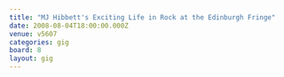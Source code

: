 ```yaml
---
title: "MJ Hibbett's Exciting Life in Rock at the Edinburgh Fringe"
date: 2008-08-04T18:00:00.000Z
venue: v5607
categories: gig
board: 8
layout: gig
---
```

